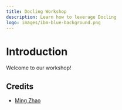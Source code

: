 ```yaml
---
title: Docling Workshop
description: Learn how to leverage Docling
logo: images/ibm-blue-background.png
---
```


# Introduction

Welcome to our workshop!

<!-- In this workshop we'll be using the open-sourced [IBM Granite
AI foundation models](https://www.ibm.com/granite) for a number of use cases that
demonstrates the value of [generative AI](https://developer.ibm.com/generative-ai-for-developers).

By the end of this workshop, you will be able to:

* Summarize a text document using [text summarization](https://www.ibm.com/topics/text-summarization)
* Generate specific information from a large document using the [RAG](https://research.ibm.com/blog/retrieval-augmented-generation-RAG) technique
* Predict future trends using [time series forecasting](https://research.ibm.com/blog/AI-time-series-forecasting)
* Generate programming code ([Bash](https://opensource.com/resources/what-bash)) by [prompting](https://en.wikipedia.org/wiki/Prompt_engineering) a code model -->

<!-- ### About this workshop

The introductory page of the workshop is broken down into the following sections:

* [Agenda](#agenda)
* [Technology Used](#technology-used)
* [Credits](#credits) -->

<!-- ## Agenda

|  |  |
| :--- | :--- |
| [Lab 0: Pre-work](pre-work/README.md)  | Pre-work for the workshop |
| [Lab 1: Document Summarization with Granite](lab-1/README.md) | Learn how to use an AI model to summarize a work of literature |
| [Lab 2: Retrieval Augmented Generation (RAG) with Langchain](lab-2/README.md)| Learn how to generate specific information from a large document |
| [Lab 3: Energy Demand Forecasting with Granite Timeseries (TTM)](lab-3/README.md) | Learn how to predict future trends using time series forecasting |
| [Lab 4: Generating Bash Code with Granite Code](lab-4/README.md) | Learn how to use an AI model to generate programming code | -->

<!-- ## Technology Used

The technology used in the workshop is as follows:

* [Google Colab](https://colab.research.google.com)
* [IBM Granite AI foundation models](https://www.ibm.com/granite)
* [Jupyter notebooks](https://jupyter.org/)
* [LangChain](https://www.langchain.com/)
* [Ollama](https://ollama.com)
* [Replicate](https://replicate.com/) -->

## Credits

* [Ming Zhao](https://github.com/mingxzhao)
